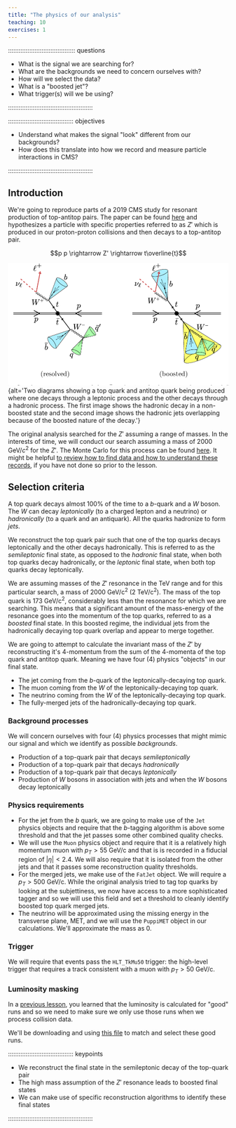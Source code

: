```yaml
---
title: "The physics of our analysis"
teaching: 10
exercises: 1
---
```


:::::::::::::::::::::::::::::::::::::: questions 

- What is the signal we are searching for?
- What are the backgrounds we need to concern ourselves with?
- How will we select the data?
- What is a "boosted jet"?
- What trigger(s) will we be using?

::::::::::::::::::::::::::::::::::::::::::::::::

::::::::::::::::::::::::::::::::::::: objectives

- Understand what makes the signal "look" different from our backgrounds?
- How does this translate into how we record and measure particle interactions in CMS?

::::::::::::::::::::::::::::::::::::::::::::::::

## Introduction

We're going to reproduce parts of a 2019 CMS study for resonant production of 
top-antitop pairs. The paper can be found [here](https://arxiv.org/pdf/1810.05905) and
hypothesizes a particle with specific properties referred to as $Z'$ which is
produced in our proton-proton collisions and then decays to a top-antitop pair. 

$$p p \rightarrow Z' \rightarrow t\overline{t}$$

![Representation of the resolved (left) and boosted (right) regimes of a top-quark pair decay. From the [thesis](https://www.semanticscholar.org/paper/Searches-for-top-antitop-quark-resonances-in-final-Missiroli/15209cea4bda62b56ca4e8f3bf856b8470b168e4) of M. Missiroli "Searches for top-antitop quark resonances in semileptonic final states with the CMS detector"](fig/boosted_top_decay.png){alt='Two diagrams showing a top quark and antitop quark being produced where one decays through a leptonic process and the other decays through a hadronic process. The first image shows the hadronic decay in a non-boosted state and the second image shows the hadronic jets overlapping because of the boosted nature of the decay.'}

The original analysis searched for the $Z'$ assuming a range of masses. In the interests
of time, we will conduct our search assuming a mass of 2000 GeV/$c^2$ for the $Z'$. The
Monte Carlo for this process can be found [here](https://opendata.cern.ch/record/75156).
It might be helpful 
[to review how to find data and how to understand these records](https://cms-opendata-workshop.github.io/workshop2024-lesson-dataset-scouting/instructor/index.html), 
if you have not done so prior to the lesson. 


## Selection criteria

A top quark decays almost 100% of the time to a $b$-quark and a $W$ boson. The $W$ can decay *leptonically* (to a charged lepton and a neutrino)
or *hadronically* (to a quark and an antiquark). All the quarks hadronize to form *jets*.

We reconstruct the top quark pair such that one of the top quarks decays leptonically and the other decays hadronically. This is
referred to as the *semileptonic* final state, as opposed to the *hadronic* final state, when both top quarks decay hadronically, 
 or the *leptonic* final state, when both top quarks decay leptonically. 

We are assuming masses of the $Z'$ resonance in the TeV range and for this particular search, a mass of 2000 GeV/c$^2$ (2 TeV/c$^2$).
The mass of the top quark is 173 GeV/c$^2$, considerably less than the resonance for which we are searching. This means
that a significant amount of the mass-energy of the resonance goes into the momentum of the top quarks, referred to as a *boosted* final state.
In this boosted regime, the individual jets from the hadronically decaying top quark overlap and appear to merge together. 

We are going to attempt to calculate the invariant mass of the $Z'$ by reconstructing it's 4-momentum from the sum of the 
4-momenta of the top quark and antitop quark. Meaning we have four (4) physics "objects" in our final state. 

* The jet coming from the $b$-quark of the leptonically-decaying top quark.
* The muon coming from the $W$ of the leptonically-decaying top quark.
* The neutrino coming from the $W$ of the leptonically-decaying top quark.
* The fully-merged jets of the hadronically-decaying top quark.

### Background processes
We will concern ourselves with four (4) physics processes that might mimic our signal and which we identify as possible *backgrounds*.

* Production of a top-quark pair that decays *semileptonically*
* Production of a top-quark pair that decays *hadronically*
* Production of a top-quark pair that decays *leptonically*
* Production of $W$ bosons in association with jets and when the $W$ bosons decay leptonically


### Physics requirements 

* For the jet from the $b$ quark, we are going to make use of the `Jet` physics objects and require
that the $b$-tagging algorithm is above some threshold and that the jet passes some other combined quality checks.
* We will use the `Muon` physics object and require that it is a relatively high momentum muon with $p_T > 55$ GeV/c and that is is
recorded in a fiducial region of $|\eta| < 2.4$. We will also require that it is isolated from the other jets and that it passes
some reconstruction quality thresholds. 
* For the merged jets, we make use of the `FatJet` object. We will require a $p_T>500$ GeV/c. While the original analysis tried to tag
top quarks by looking at the subjettiness, we now have access to a more sophisticated tagger and so we will use this field and set
a threshold to cleanly identify boosted top quark merged jets.
* The neutrino will be approximated using the missing energy in the transverse plane, MET, and we will use the 
`PuppiMET` object in our calculations. We'll approximate the mass as 0. 

### Trigger

We will require that events pass the `HLT_TkMu50` trigger: the high-level trigger that requires a track consistent with a
muon with $p_T > 50$ GeV/c.

### Luminosity masking

In a [previous lesson](https://cms-opendata-workshop.github.io/workshop2024-lesson-triggers-lumi/instructor/index.html), 
you learned that the luminosity is calculated for "good" runs and so we need to make sure we only use those runs when we process
collision data. 

We'll be downloading and using [this file](https://opendata.cern.ch/record/14220/files/Cert_271036-284044_13TeV_Legacy2016_Collisions16_JSON.txt)
to match and select these good runs. 


::::::::::::::::::::::::::::::::::::: keypoints 

- We reconstruct the final state in the semileptonic decay of the top-quark pair
- The high mass assumption of the $Z'$ resonance leads to boosted final states
- We can make use of specific reconstruction algorithms to identify these final states

::::::::::::::::::::::::::::::::::::::::::::::::

[r-markdown]: https://rmarkdown.rstudio.com/
